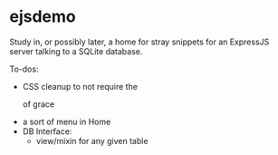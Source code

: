# ejsdemo
Study in, or possibly later, a home for stray snippets for an ExpressJS server talking to a SQLite database.

To-dos:
- CSS cleanup to not require the <p> of grace
- a sort of menu in Home
- DB Interface:
    - view/mixin for any given table
